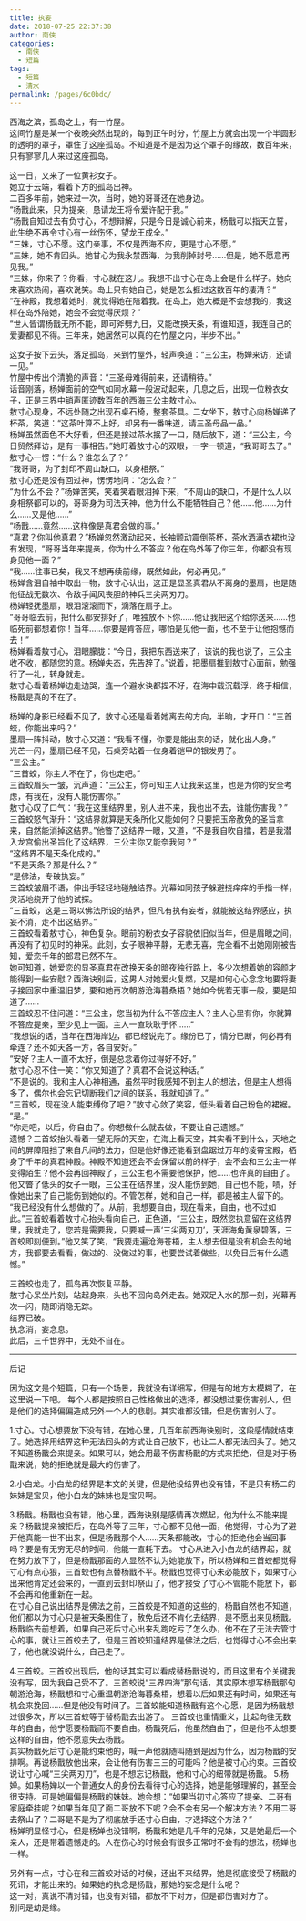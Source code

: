 ```yaml
---
title: 执妄
date: 2018-07-25 22:37:38
author: 南侠
categories: 
  - 南侠
  - 短篇
tags: 
  - 短篇
  - 清水
permalink: /pages/6c0bdc/
---
```


西海之滨，孤岛之上，有一竹屋。  
这间竹屋是某一个夜晚突然出现的，每到正午时分，竹屋上方就会出现一个半圆形的透明的罩子，罩住了这座孤岛。不知道是不是因为这个罩子的缘故，数百年来，只有寥寥几人来过这座孤岛。

<!-- more -->

这一日，又来了一位黄衫女子。  
她立于云端，看着下方的孤岛出神。  
二百多年前，她来过一次，当时，她的哥哥还在她身边。  
“杨戬此来，只为提亲，恳请龙王将令爱许配于我。”  
“杨戬自知过去有负寸心，不想辩解，只是今日是诚心前来，杨戬可以指天立誓，此生绝不再令寸心有一丝伤怀，望龙王成全。”  
“三妹，寸心不愿。这门亲事，不仅是西海不应，更是寸心不愿。”  
“三妹，她不肯回头。她甘心为我永禁西海，为我削掉封号……但是，她不愿意再见我。”  
“三妹，你来了？你看，寸心就在这儿。我想不出寸心在岛上会是什么样子。她向来喜欢热闹，喜欢说笑。岛上只有她自己，她是怎么捱过这数百年的凄清？”  
“在神殿，我想着她时，就觉得她在陪着我。在岛上，她大概是不会想我的，我这样在岛外陪她，她会不会觉得厌烦？”  
“世人皆谓杨戬无所不能，即可斧劈九日，又能改换天条，有谁知道，我连自己的爱妻都见不得。三年来，她居然可以真的在竹屋之内，半步不出。”

这女子按下云头，落足孤岛，来到竹屋外，轻声唤道：“三公主，杨婵来访，还请一见。”  
竹屋中传出个清脆的声音：“三圣母难得前来，还请稍待。”  
话音刚落，杨婵面前的空气如同水幕一般波动起来，几息之后，出现一位粉衣女子，正是三界中销声匿迹数百年的西海三公主敖寸心。  
敖寸心现身，不远处随之出现石桌石椅，整套茶具。二女坐下，敖寸心向杨婵递了杯茶，笑道：“这茶叶算不上好，却另有一番味道，请三圣母品一品。”  
杨婵虽然面色不大好看，但还是接过茶水抿了一口，随后放下，道：“三公主，今日贸然拜访，是有一事相告。”她盯着敖寸心的双眼，一字一顿道，“我哥哥去了。”  
敖寸心一愣：“什么？谁怎么了？”  
“我哥哥，为了封印不周山缺口，以身相祭。”  
敖寸心还是没有回过神，愣愣地问：“怎么会？”  
“为什么不会？”杨婵苦笑，笑着笑着眼泪掉下来，“不周山的缺口，不是什么人以身相祭都可以的，哥哥身为司法天神，他为什么不能牺牲自己？他……他……为什么……又是他……”  
“杨戬……竟然……这样像是真君会做的事。”  
“真君？你叫他真君？”杨婵忽然激动起来，长袖颤动震倒茶杯，茶水洒满衣裙也没有发现，“哥哥当年来提亲，你为什么不答应？他在岛外等了你三年，你都没有现身见他一面？”  
“我……往事已矣，我又不想再续前缘，既然如此，何必再见。”  
杨婵含泪自袖中取出一物，敖寸心认出，这正是显圣真君从不离身的墨扇，也是随他征战无数次、令敌手闻风丧胆的神兵三尖两刃刀。  
杨婵轻抚墨扇，眼泪滚滚而下，滴落在扇子上。  
“哥哥临去前，把什么都安排好了，唯独放不下你……他让我把这个给你送来……他临死前都想着你！当年……你要是肯答应，哪怕是见他一面，也不至于让他抱憾而去！”  
杨婵看着敖寸心，泪眼朦胧：“今日，我把东西送来了，该说的我也说了，三公主收不收，都随您的意。杨婵失态，先告辞了。”说着，把墨扇推到敖寸心面前，勉强行了一礼，转身就走。  
敖寸心看着杨婵边走边哭，连一个避水诀都捏不好，在海中载沉载浮，终于相信，杨戬是真的不在了。

杨婵的身影已经看不见了，敖寸心还是看着她离去的方向，半晌，才开口：“三首蛟，你能出来吗？”  
墨扇一阵抖动，敖寸心又道：“我看不懂，你要是能出来的话，就化出人身。”  
光芒一闪，墨扇已经不见，石桌旁站着一位身着铠甲的银发男子。  
“三公主。”  
“三首蛟，你主人不在了，你也走吧。”  
三首蛟眉头一皱，沉声道：“三公主，你可知主人让我来这里，也是为你的安全考虑，有我在，没有人能伤害你。”  
敖寸心叹了口气：“我在这里结界里，别人进不来，我也出不去，谁能伤害我？”  
三首蛟怒气渐升：“这结界就算是天条所化又能如何？只要把玉帝赦免的圣旨拿来，自然能消掉这结界。”他瞥了这结界一眼，又道，“不是我自吹自擂，若是我潜入龙宫偷出圣旨化了这结界，三公主你又能奈我何？”  
“这结界不是天条化成的。”  
“不是天条？那是什么？”  
“是佛法，专破执妄。”  
三首蛟皱眉不语，伸出手轻轻地碰触结界。光幕如同孩子躲避挠痒痒的手指一样，灵活地绕开了他的试探。  
“三首蛟，这是三哥以佛法所设的结界，但凡有执有妄者，就能被这结界感应，执妄不消，走不出这结界。”  
三首蛟看着敖寸心，神色复杂。眼前的粉衣女子容貌依旧似当年，但是眉眼之间，再没有了初见时的神采。此刻，女子眼神平静，无悲无喜，完全看不出她刚刚被告知，爱恋千年的郎君已然不在。  
她可知道，她爱恋的显圣真君在改换天条的暗夜独行路上，多少次想着她的容颜才能得到一些安慰？西海诀别后，这男人对她爱火复燃，又是如何心心念念地要将妻子接回家中重温旧梦，要和她再次朝游沧海暮桑梧？她如今恍若无事一般，要是知道了……  
三首蛟忍不住问道：“三公主，您当初为什么不答应主人？主人心里有你，你就算不答应提亲，至少见上一面。主人一直耿耿于怀……”  
“我想说的话，当年在西海岸边，都已经说完了。缘份已了，情分已断，何必再有牵连？还不如天各一方，各自安好。”  
“安好？主人一直不太好，倒是总念着你过得好不好。”  
敖寸心忍不住一笑：“你又知道了？真君不会说这种话。”  
“不是说的。我和主人心神相通，虽然平时我感知不到主人的想法，但是主人想得多了，偶尔也会忘记切断我们之间的联系，我就知道了。”  
“三首蛟，现在没人能束缚你了吧？”敖寸心敛了笑容，低头看着自己粉色的裙裾。  
“是。”  
“你走吧，以后，你自由了。你想做什么就去做，不要让自己遗憾。”  
遗憾？三首蛟抬头看着一望无际的天空，在海上看天空，其实看不到什么，天地之间的屏障阻挡了来自凡间的法力，但是他好像还能看到盘踞过万年的凌霄宝殿，栖身了千年的真君神殿。神殿不知道还会不会保留以前的样子，会不会和三公主一样变得陌生？他不会再回神殿了，三公主也不需要他保护，他……也许真的自由了。他又瞥了低头的女子一眼，三公主在结界里，没人能伤到她，自己也不能，啧，好像她出来了自己能伤到她似的。不管怎样，她和自己一样，都是被主人留下的。  
“我已经没有什么想做的了。从前，我想要自由，现在看来，自由，也不过如此。”三首蛟看着敖寸心抬头看向自己，正色道，“三公主，既然您执意留在这结界里，我就走了，您若是需要我，只要喊一声‘三尖两刃刀’，天涯海角黄泉碧落，三首蛟即刻便到。”他又笑了笑，“我要走遍沧海苍梧，主人想去但是没有机会去的地方，我都要去看看，做过的、没做过的事，也要尝试着做些，以免日后有什么遗憾。”

三首蛟也走了，孤岛再次恢复平静。  
敖寸心呆坐片刻，站起身来，头也不回向岛外走去。她双足入水的那一刻，光幕再次一闪，随即消隐无踪。  
结界已破。  
执念消，妄念息。  
此后，三千世界中，无处不自在。

---

后记

因为这文是个短篇，只有一个场景，我就没有详细写，但是有的地方太模糊了，在这里说一下吧。
每个人都是按照自己性格做出的选择，都没想过要伤害别人，但是他们的选择偏偏造成另外一个人的悲剧。其实谁都没错，但是伤害别人了。

1.寸心。寸心想要放下没有错，在她心里，几百年前西海诀别时，这段感情就结束了。她选择用结界这种无法回头的方式让自己放下，也让二人都无法回头了。她又不知道杨戬会来提亲。如果可以，她会用最不伤害杨戬的方式来拒绝，但是对于杨戬来说，她的拒绝就是最大的伤害了。

2.小白龙。小白龙的结界是本文的关键，但是他设结界也没有错，不是只有杨二的妹妹是宝贝，他小白龙的妹妹也是宝贝啊。

3.杨戬。杨戬也没有错，他心里，西海诀别是感情再次燃起，他为什么不能来提亲？杨戬提亲被拒后，在岛外等了三年，寸心都不见他一面，他觉得，寸心为了避开他真能一世不出来，但是杨戬那个人……天条都能改，寸心的拒绝他会当回事吗？要是有无穷无尽的时间，他能一直耗下去。
寸心从进入小白龙的结界起，就在努力放下了，但是杨戬那面的人显然不认为她能放下，所以杨婵和三首蛟都觉得寸心有点心狠，三首蛟也有点替杨戬不平。杨戬也觉得寸心未必能放下，如果寸心出来他肯定还会来的，一直到去封印祭山了，他才接受了寸心不管能不能放下，都不会再和他重新在一起。  
在寸心自己说出结界是佛法之前，三首蛟是不知道的这些的，杨戬自然也不知道，他们都以为寸心只是被天条困住了，赦免后还不肯化去结界，是不愿出来见杨戬。杨戬临去前想着，如果自己死后寸心出来乱跑吃亏了怎么办，他不在了无法去管寸心的事，就让三首蛟去了，但是三首蛟知道结界是佛法之后，也觉得寸心不会出来了，他也就没说什么，自己走了。

4.三首蛟。三首蛟出现后，他的话其实可以看成替杨戬说的，而且这里有个关键我没有写，因为我自己受不了。三首蛟说“三界四海”那句话，其实原本想写杨戬那句朝游沧海，杨戬想和寸心重温朝游沧海暮桑梧，想着以后如果还有时间，如果还有机会来挽回……但是他没有时间了。三首蛟能知道杨戬有这个心愿，是因为杨戬想过很多次，所以三首蛟等于替杨戬去出游了。
三首蛟也重情重义，比起向往无数年的自由，他宁愿要杨戬而不要自由。杨戬死后，他虽然自由了，但是他不太想要这样的自由，他不愿意失去杨戬。  
其实杨戬死后寸心是能约束他的，喊一声他就随叫随到是因为什么，因为杨戬的安排啊。再说杨戬放他出来，会让他有伤害三三的可能吗？他是被寸心约束。三首蛟说让寸心喊“三尖两刃刀”，也是不想忘记杨戬，他和寸心的纽带就是杨戬。
5.杨婵。如果杨婵以一个普通女人的身份去看待寸心的选择，她是能够理解的，甚至会很支持。可是她偏偏是杨戬的妹妹。她会想：“如果当初寸心答应了提亲、二哥有家庭牵挂呢？如果当年见了面二哥放不下呢？会不会有另一个解决方法？不用二哥去祭山了？二哥是不是为了彻底放手还寸心自由，才选择这个方法？”  
杨婵明显怪寸心，但是杨婵也没错啊，杨戬和她是几千年的兄妹，又是她最后一个亲人，还是带着遗憾走的。人在伤心的时候会有很多正常时不会有的想法，杨婵也一样。

另外有一点，寸心在和三首蛟对话的时候，还出不来结界，她是彻底接受了杨戬的死讯，才能出来的。如果她的执念是杨戬，那她的妄念是什么呢？  
这一对，真说不清对错，也没有对错，都放不下对方，但是都伤害对方了。  
别问是劫是缘。
